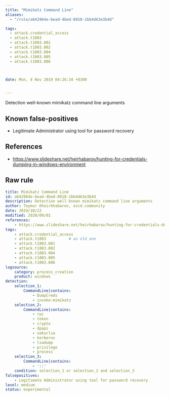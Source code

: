 ```yaml
---
title: "Mimikatz Command Line"
aliases:
  - "/rule/a642964e-bead-4bed-8910-1bb4d63e3b4d"

tags:
  - attack.credential_access
  - attack.t1003
  - attack.t1003.001
  - attack.t1003.002
  - attack.t1003.004
  - attack.t1003.005
  - attack.t1003.006



date: Mon, 4 Nov 2019 04:26:34 +0300


---
```


Detection well-known mimikatz command line arguments

<!--more-->


## Known false-positives

* Legitimate Administrator using tool for password recovery



## References

* https://www.slideshare.net/heirhabarov/hunting-for-credentials-dumping-in-windows-environment


## Raw rule
```yaml
title: Mimikatz Command Line
id: a642964e-bead-4bed-8910-1bb4d63e3b4d
description: Detection well-known mimikatz command line arguments
author: Teymur Kheirkhabarov, oscd.community
date: 2019/10/22
modified: 2020/09/01
references:
    - https://www.slideshare.net/heirhabarov/hunting-for-credentials-dumping-in-windows-environment
tags:
    - attack.credential_access
    - attack.t1003          # an old one
    - attack.t1003.001
    - attack.t1003.002
    - attack.t1003.004
    - attack.t1003.005
    - attack.t1003.006
logsource:
    category: process_creation
    product: windows
detection:
    selection_1:
        CommandLine|contains:
            - DumpCreds
            - invoke-mimikatz
    selection_2:
        CommandLine|contains:
            - rpc
            - token
            - crypto
            - dpapi
            - sekurlsa
            - kerberos
            - lsadump
            - privilege
            - process
    selection_3:
        CommandLine|contains:
            - '::'
    condition: selection_1 or selection_2 and selection_3
falsepositives:
    - Legitimate Administrator using tool for password recovery
level: medium
status: experimental

```
